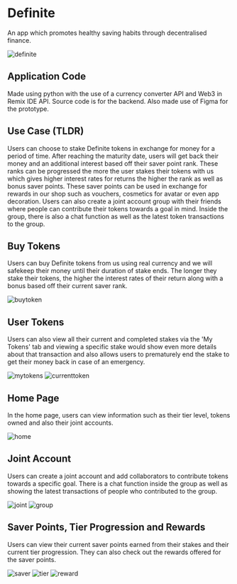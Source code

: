 # Definite
An app which promotes healthy saving habits through decentralised finance.

![definite](/assets/definite.PNG)

## Application Code
Made using python with the use of a currency converter API and Web3 in Remix IDE API. Source code is for the backend. Also made use of Figma for the prototype.

## Use Case (TLDR)
Users can choose to stake Definite tokens in exchange for money for a period of time. After reaching the maturity date, users will get back their money and an additional interest based off their saver point rank. These ranks can be progressed the more the user stakes their tokens with us which gives higher interest rates for returns the higher the rank as well as bonus saver points. These saver points can be used in exchange for rewards in our shop such as vouchers, cosmetics for avatar or even app decoration. Users can also create a joint account group with their friends where people can contribute their tokens towards a goal in mind. Inside the group, there is also a chat function as well as the latest token transactions to the group.

## Buy Tokens
Users can buy Definite tokens from us using real currency and we will safekeep their money until their duration of stake ends. The longer they stake their tokens, the higher the interest rates of their return along with a bonus based off their current saver rank.

![buytoken](/assets/buytoken.PNG)

## User Tokens
Users can also view all their current and completed stakes via the 'My Tokens' tab and viewing a specific stake would show even more details about that transaction and also allows users to prematurely end the stake to get their money back in case of an emergency.

![mytokens](/assets/mytokens.PNG)
![currenttoken](/assets/currenttoken.PNG)

## Home Page
In the home page, users can view information such as their tier level, tokens owned and also their joint accounts.

![home](/assets/joint.PNG)

## Joint Account
Users can create a joint account and add collaborators to contribute tokens towards a specific goal. There is a chat function inside the group as well as showing the latest transactions of people who contributed to the group.

![joint](/assets/account.PNG)
![group](/assets/group.PNG)

## Saver Points, Tier Progression and Rewards
Users can view their current saver points earned from their stakes and their current tier progression. They can also check out the rewards offered for the saver points.

![saver](/assets/saver.PNG)
![tier](/assets/tier.PNG)
![reward](/assets/reward.PNG)





